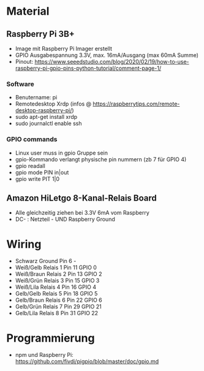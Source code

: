 # Material

## Raspberry Pi 3B+

- Image mit Raspberry Pi Imager erstellt
- GPIO Ausgabespannung 3.3V, max. 16mA/Ausgang (max 60mA Summe)
- Pinout: https://www.seeedstudio.com/blog/2020/02/19/how-to-use-raspberry-pi-gpio-pins-python-tutorial/comment-page-1/

### Software
- Benutername: pi
- Remotedesktop Xrdp (infos @ https://raspberrytips.com/remote-desktop-raspberry-pi/)
- sudo apt-get install xrdp
- sudo journalctl enable ssh

### GPIO commands
- Linux user muss in gpio Gruppe sein
- gpio-Kommando verlangt physische pin nummern (zb 7 für GPIO 4)
- gpio readall
- gpio mode PIN in|out
- gpio write PIT 1|0

## Amazon HiLetgo 8-Kanal-Relais Board

- Alle gleichzeitig ziehen bei 3.3V 6mA vom Raspberry
- DC- : Netzteil - UND Raspberry Ground

# Wiring
- Schwarz       Ground      Pin 6   -
- Weiß/Gelb     Relais 1    Pin 11  GPIO 0
- Weiß/Braun    Relais 2    Pin 13  GPIO 2
- Weiß/Grün     Relais 3    Pin 15  GPIO 3
- Weiß/Lila     Relais 4    Pin 16  GPIO 4
- Gelb/Gelb     Relais 5    Pin 18  GPIO 5
- Gelb/Braun    Relais 6    Pin 22  GPIO 6
- Gelb/Grün     Relais 7    Pin 29  GPIO 21
- Gelb/Lila     Relais 8    Pin 31  GPIO 22

# Programmierung

- npm und Raspberry Pi: https://github.com/fivdi/pigpio/blob/master/doc/gpio.md
